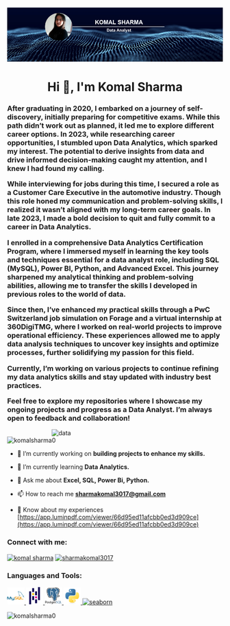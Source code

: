 ![logo](https://github.com/KomalSharma0/KomalSharma0/blob/main/my%20profile%20banner.png)
<h1 align="center">Hi 👋, I'm Komal Sharma</h1>
<h3 align="left">After graduating in 2020, I embarked on a journey of self-discovery, initially preparing for competitive exams. While this path didn’t work out as planned, it led me to explore different career options. In 2023, while researching career opportunities, I stumbled upon Data Analytics, which sparked my interest. The potential to derive insights from data and drive informed decision-making caught my attention, and I knew I had found my calling.

While interviewing for jobs during this time, I secured a role as a Customer Care Executive in the automotive industry. Though this role honed my communication and  problem-solving skills, I realized it wasn’t aligned with my long-term career goals. In late 2023, I made a bold decision to quit and fully commit to a career in Data Analytics.

I enrolled in a comprehensive Data Analytics Certification Program, where I immersed myself in learning the key tools and techniques essential for a data analyst role, including SQL (MySQL), Power BI, Python, and Advanced Excel. This journey sharpened my analytical thinking and problem-solving abilities, allowing me to transfer the skills I developed in previous roles to the world of data.

Since then, I’ve enhanced my practical skills through a PwC Switzerland job simulation on Forage and a virtual internship at 360DigiTMG, where I worked on real-world projects to improve operational efficiency. These experiences allowed me to apply data analysis techniques to uncover key insights and optimize processes, further solidifying my passion for this field.
  
Currently, I’m working on various projects to continue refining my data analytics skills and stay updated with industry best practices.
  
Feel free to explore my repositories where I showcase my ongoing projects and progress as a Data Analyst. I’m always open to feedback and collaboration!</h3>


<img align="right" alt="data" width="400" src="https://encrypted-tbn0.gstatic.com/images?q=tbn:ANd9GcSZ4tZIpnpWDjq1RQPChmU38a6eRTVbKmMK3g&s">

<p align="left"> <img src="https://komarev.com/ghpvc/?username=komalsharma0&label=Profile%20views&color=0e75b6&style=flat" alt="komalsharma0" /> </p>

- 🔭 I’m currently working on **building projects to enhance my skills.**

- 🌱 I’m currently learning **Data Analytics.**

- 💬 Ask me about **Excel, SQL, Power Bi, Python.**

- 📫 How to reach me **sharmakomal3017@gmail.com**

- 📄 Know about my experiences [https://app.luminpdf.com/viewer/66d95ed11afcbb0ed3d909ce](https://app.luminpdf.com/viewer/66d95ed11afcbb0ed3d909ce)

<h3 align="left">Connect with me:</h3>
<p align="left">
<a href="https://linkedin.com/in/komal sharma" target="blank"><img align="center" src="https://raw.githubusercontent.com/rahuldkjain/github-profile-readme-generator/master/src/images/icons/Social/linked-in-alt.svg" alt="komal sharma" height="30" width="40" /></a>
<a href="https://www.hackerrank.com/sharmakomal3017" target="blank"><img align="center" src="https://raw.githubusercontent.com/rahuldkjain/github-profile-readme-generator/master/src/images/icons/Social/hackerrank.svg" alt="sharmakomal3017" height="30" width="40" /></a>
</p>

<h3 align="left">Languages and Tools:</h3>
<p align="left"> <a href="https://www.mysql.com/" target="_blank" rel="noreferrer"> <img src="https://raw.githubusercontent.com/devicons/devicon/master/icons/mysql/mysql-original-wordmark.svg" alt="mysql" width="40" height="40"/> </a> <a href="https://pandas.pydata.org/" target="_blank" rel="noreferrer"> <img src="https://raw.githubusercontent.com/devicons/devicon/2ae2a900d2f041da66e950e4d48052658d850630/icons/pandas/pandas-original.svg" alt="pandas" width="40" height="40"/> </a> <a href="https://www.postgresql.org" target="_blank" rel="noreferrer"> <img src="https://raw.githubusercontent.com/devicons/devicon/master/icons/postgresql/postgresql-original-wordmark.svg" alt="postgresql" width="40" height="40"/> </a> <a href="https://www.python.org" target="_blank" rel="noreferrer"> <img src="https://raw.githubusercontent.com/devicons/devicon/master/icons/python/python-original.svg" alt="python" width="40" height="40"/> </a> <a href="https://seaborn.pydata.org/" target="_blank" rel="noreferrer"> <img src="https://seaborn.pydata.org/_images/logo-mark-lightbg.svg" alt="seaborn" width="40" height="40"/> </a> </p>

<p><img align="center" src="https://github-readme-stats.vercel.app/api/top-langs?username=komalsharma0&show_icons=true&locale=en&layout=compact" alt="komalsharma0" /></p>
